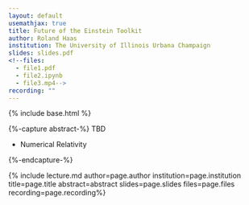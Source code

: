 ```yaml
---
layout: default
usemathjax: true
title: Future of the Einstein Toolkit
author: Roland Haas
institution: The University of Illinois Urbana Champaign
slides: slides.pdf
<!--files:
  - file1.pdf
  - file2.ipynb
  - file3.mp4-->
recording: ""
---
```

{% include base.html %}

{%-capture abstract-%}
TBD

* Numerical Relativity

{%-endcapture-%}

{% include lecture.md author=page.author institution=page.institution title=page.title abstract=abstract slides=page.slides files=page.files recording=page.recording%}

